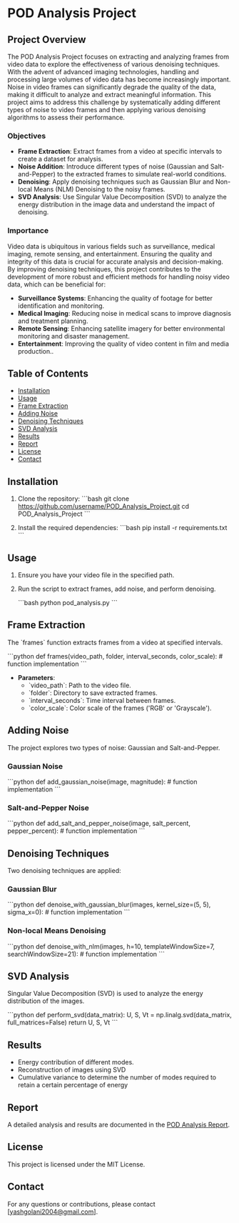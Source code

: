 
# POD Analysis Project

## Project Overview
The POD Analysis Project focuses on extracting and analyzing frames from video data to explore the effectiveness of various denoising techniques. With the advent of advanced imaging technologies, handling and processing large volumes of video data has become increasingly important. Noise in video frames can significantly degrade the quality of the data, making it difficult to analyze and extract meaningful information. This project aims to address this challenge by systematically adding different types of noise to video frames and then applying various denoising algorithms to assess their performance.

### Objectives
- **Frame Extraction**: Extract frames from a video at specific intervals to create a dataset for analysis.
- **Noise Addition**: Introduce different types of noise (Gaussian and Salt-and-Pepper) to the extracted frames to simulate real-world conditions.
- **Denoising**: Apply denoising techniques such as Gaussian Blur and Non-local Means (NLM) Denoising to the noisy frames.
- **SVD Analysis**: Use Singular Value Decomposition (SVD) to analyze the energy distribution in the image data and understand the impact of denoising.

### Importance
Video data is ubiquitous in various fields such as surveillance, medical imaging, remote sensing, and entertainment. Ensuring the quality and integrity of this data is crucial for accurate analysis and decision-making. By improving denoising techniques, this project contributes to the development of more robust and efficient methods for handling noisy video data, which can be beneficial for:
- **Surveillance Systems**: Enhancing the quality of footage for better identification and monitoring.
- **Medical Imaging**: Reducing noise in medical scans to improve diagnosis and treatment planning.
- **Remote Sensing**: Enhancing satellite imagery for better environmental monitoring and disaster management.
- **Entertainment**: Improving the quality of video content in film and media production..

## Table of Contents
- [Installation](#installation)
- [Usage](#usage)
- [Frame Extraction](#frame-extraction)
- [Adding Noise](#adding-noise)
- [Denoising Techniques](#denoising-techniques)
- [SVD Analysis](#svd-analysis)
- [Results](#results)
- [Report](#report)
- [License](#license)
- [Contact](#contact)

## Installation
1. Clone the repository:
   \`\`\`bash
   git clone https://github.com/username/POD_Analysis_Project.git
   cd POD_Analysis_Project
   \`\`\`

2. Install the required dependencies:
   \`\`\`bash
   pip install -r requirements.txt
   \`\`\`

## Usage
1. Ensure you have your video file in the specified path.

2. Run the script to extract frames, add noise, and perform denoising.

   \`\`\`bash
   python pod_analysis.py
   \`\`\`

## Frame Extraction
The \`frames\` function extracts frames from a video at specified intervals.

\`\`\`python
def frames(video_path, folder, interval_seconds, color_scale):
    # function implementation
\`\`\`
- **Parameters**:
  - \`video_path\`: Path to the video file.
  - \`folder\`: Directory to save extracted frames.
  - \`interval_seconds\`: Time interval between frames.
  - \`color_scale\`: Color scale of the frames ('RGB' or 'Grayscale').

## Adding Noise
The project explores two types of noise: Gaussian and Salt-and-Pepper.

### Gaussian Noise
\`\`\`python
def add_gaussian_noise(image, magnitude):
    # function implementation
\`\`\`

### Salt-and-Pepper Noise
\`\`\`python
def add_salt_and_pepper_noise(image, salt_percent, pepper_percent):
    # function implementation
\`\`\`

## Denoising Techniques
Two denoising techniques are applied:

### Gaussian Blur
\`\`\`python
def denoise_with_gaussian_blur(images, kernel_size=(5, 5), sigma_x=0):
    # function implementation
\`\`\`

### Non-local Means Denoising
\`\`\`python
def denoise_with_nlm(images, h=10, templateWindowSize=7, searchWindowSize=21):
    # function implementation
\`\`\`

## SVD Analysis
Singular Value Decomposition (SVD) is used to analyze the energy distribution of the images.

\`\`\`python
def perform_svd(data_matrix):
    U, S, Vt = np.linalg.svd(data_matrix, full_matrices=False)
    return U, S, Vt
\`\`\`

## Results
- Energy contribution of different modes.
- Reconstruction of images using SVD
- Cumulative variance to determine the number of modes required to retain a certain percentage of energy

## Report
A detailed analysis and results are documented in the [POD Analysis Report](./POD_Analysis_Report.pdf).

## License
This project is licensed under the MIT License.

## Contact
For any questions or contributions, please contact [yashgolani2004@gmail.com].
